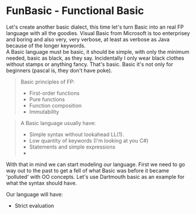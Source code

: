 
FunBasic - Functional Basic
===========================

Let's create another basic dialect, this time let's turn Basic into an real FP language with all the goodies. Visual Basic from Microsoft is too enterprisey and boring and also very, very verbose, at least as verbose as Java because of the longer keywords.  
A Basic language must be basic, it should be simple, with only the minimum needed, basic as black, as they say. Incidentally I only wear black clothes without stamps or anything fancy. That's basic. Basic it's not only for beginners (pascal is, they don't have poke).  

> Basic principles of FP:
> * First-order functions
> * Pure functions
> * Function composition
> * Immutability

> A Basic language usually have:
> * Simple syntax without lookahead LL(1).
> * Low quantity of keywords (I'm looking at you C#)
> * Statements and simple expressions
> * 

With that in mind we can start modeling our language. First we need to go way out to the past to get a fell of what Basic was before it became 'polluted' with OO concepts. Let's use Dartmouth basic as an example for what the syntax should have.

Our language will have:
* Strict evaluation 


